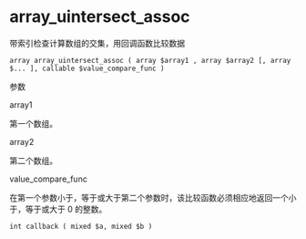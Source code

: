 # array\_uintersect\_assoc

带索引检查计算数组的交集，用回调函数比较数据

```
array array_uintersect_assoc ( array $array1 , array $array2 [, array $... ], callable $value_compare_func )
```

参数

array1

第一个数组。

array2

第二个数组。

value\_compare\_func

在第一个参数小于，等于或大于第二个参数时，该比较函数必须相应地返回一个小于，等于或大于 0 的整数。

```
int callback ( mixed $a, mixed $b )
```





